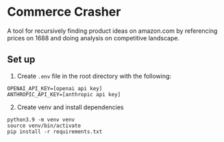 # Commerce Crasher

A tool for recursively finding product ideas on amazon.com by referencing prices on 1688 and doing analysis on competitive landscape.

## Set up

1. Create `.env` file in the root directory with the following:

```
OPENAI_API_KEY=[openai api key]
ANTHROPIC_API_KEY=[anthropic api key]
```

2. Create venv and install dependencies

```
python3.9 -m venv venv
source venv/bin/activate
pip install -r requirements.txt
```
